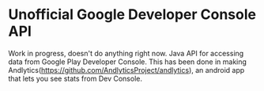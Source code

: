 Unofficial Google Developer Console API
===================

Work in progress, doesn't do anything right now.
Java API for accessing data from Google Play Developer Console. This has been done in making Andlytics(https://github.com/AndlyticsProject/andlytics), an android app that lets you see stats from Dev Console.
